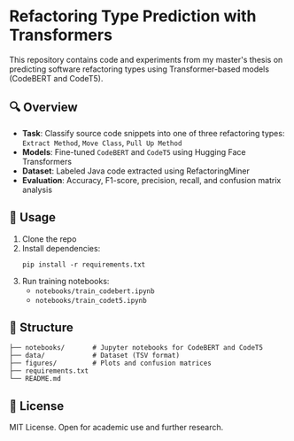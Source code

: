 # Refactoring Type Prediction with Transformers

This repository contains code and experiments from my master's thesis on predicting software refactoring types using Transformer-based models (CodeBERT and CodeT5).

## 🔍 Overview

- **Task**: Classify source code snippets into one of three refactoring types:  
  `Extract Method`, `Move Class`, `Pull Up Method`
- **Models**: Fine-tuned `CodeBERT` and `CodeT5` using Hugging Face Transformers
- **Dataset**: Labeled Java code extracted using RefactoringMiner
- **Evaluation**: Accuracy, F1-score, precision, recall, and confusion matrix analysis

## 🚀 Usage

1. Clone the repo  
2. Install dependencies:  
   ```
   pip install -r requirements.txt
   ```
3. Run training notebooks:  
   - `notebooks/train_codebert.ipynb`  
   - `notebooks/train_codet5.ipynb`

## 📂 Structure

```
├── notebooks/       # Jupyter notebooks for CodeBERT and CodeT5
├── data/            # Dataset (TSV format)
├── figures/         # Plots and confusion matrices
├── requirements.txt
└── README.md
```

## 📄 License

MIT License. Open for academic use and further research.
